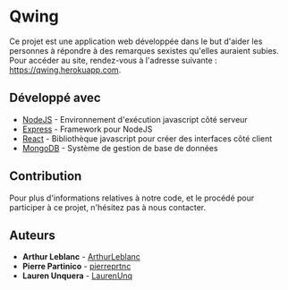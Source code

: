 # Qwing

Ce projet est une application web développée dans le but d'aider les personnes à répondre à des remarques sexistes qu'elles auraient subies. Pour accéder au site, rendez-vous à l'adresse suivante : https://qwing.herokuapp.com.


## Développé avec

* [NodeJS](https://nodejs.org/en/) - Environnement d'exécution javascript côté serveur
* [Express](https://expressjs.com) - Framework pour NodeJS
* [React](https://fr.reactjs.org) - Bibliothèque javascript pour créer des interfaces côté client
* [MongoDB](https://www.mongodb.com) - Système de gestion de base de données


## Contribution

Pour plus d'informations relatives à notre code, et le procédé pour participer à ce projet, n'hésitez pas à nous contacter.

## Auteurs

* **Arthur Leblanc** - [ArthurLeblanc](https://github.com/ArthurLeblanc)
* **Pierre Partinico** - [pierreprtnc](https://github.com/PierrePrtnc)
* **Lauren Unquera** - [LaurenUnq](https://github.com/LaurenUnq)


